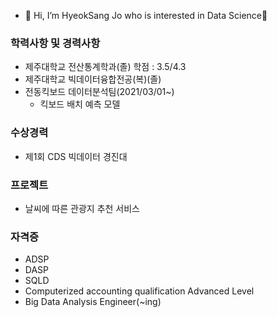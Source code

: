 - 👋 Hi, I’m HyeokSang Jo who is interested in Data Science👀
### 학력사항 및 경력사항
  - 제주대학교 전산통계학과(졸) 학점 : 3.5/4.3
  - 제주대학교 빅데이터융합전공(복)(졸)
  - 전동킥보드 데이터분석팀(2021/03/01~)
    - 킥보드 배치 예측 모델

### 수상경력
  - 제1회 CDS 빅데이터 경진대
 
### 프로젝트
  - 날씨에 따른 관광지 추천 서비스
  
### 자격증
  - ADSP
  - DASP
  - SQLD
  - Computerized accounting qualification Advanced Level 
  - Big Data Analysis Engineer(~ing)
  
<!---
ha2hi/ha2hi is a ✨ special ✨ repository because its `README.md` (this file) appears on your GitHub profile.
You can click the Preview link to take a look at your changes.
--->
